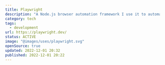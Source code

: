 ```yaml
---
title: Playwright
description: "A Node.js browser automation framework I use it to automate websites which won't give me API access or to generate images."
category: tech
tags:
  - development
url: https://playwright.dev/
status: ACTIVE
image: "@images/uses/playwright.svg"
openSource: true
updated: 2022-12-01 20:32
published: 2022-12-01 20:22
---
```

